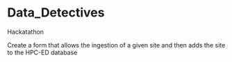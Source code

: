 # Data_Detectives
Hackatathon

Create a form that allows the ingestion of a given site and then adds the site to 
the HPC-ED database
